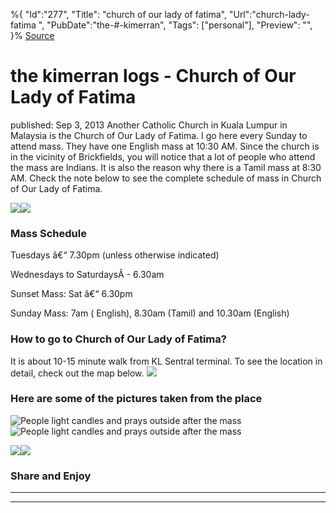 ﻿%{
    "Id":"277",
    "Title": "church of our lady of fatima",
    "Url":"church-lady-fatima",
    "PubDate":"the-#-kimerran",
    "Tags": ["personal"],
    "Preview": "",
}%
[Source](http://markhughneri.com/blog/1278/church-lady-fatima/ "Permalink to the kimerran logs - Church of Our Lady of Fatima")

# the kimerran logs - Church of Our Lady of Fatima

published: Sep 3, 2013
Another Catholic Church in Kuala Lumpur in Malaysia is the Church of Our Lady of Fatima. I go here every Sunday to attend mass. They have one English mass at 10:30 AM. Since the church is in the vicinity of Brickfields, you will notice that a lot of people who attend the mass are Indians. It is also the reason why there is a Tamil mass at 8:30 AM. Check the note below to see the complete schedule of mass in Church of Our Lady of Fatima.

![][1]![][2]

### Mass Schedule

Tuesdays â€“ 7.30pm (unless otherwise indicated)

Wednesdays to SaturdaysÂ - 6.30am

Sunset Mass: Sat â€“ 6.30pm

Sunday Mass: 7am ( English), 8.30am (Tamil) and 10.30am (English)

### How to go to Church of Our Lady of Fatima?

It is about 10-15 minute walk from KL Sentral terminal. To see the location in detail, check out the map below. ![][1]




### Here are some of the pictures taken from the place

![People light candles and prays outside after the mass][1]![People light candles and prays outside after the mass][3]




![][1]![][4]

### Share and Enjoy

* * *

* * *

[1]: http://markhughneri.com/blog/assets/loading.gif
[2]: http://markhughneri.com/blog/wp-content/uploads/2013/09/church-of-our-lady-of-fatima.jpg
[3]: http://markhughneri.com/blog/wp-content/uploads/2013/09/IMG_20130811_114942.jpg
[4]: http://markhughneri.com/blog/wp-content/uploads/2013/09/IMG_20130811_115048.jpg
